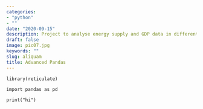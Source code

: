```yaml
---
categories:
- "python"
- ""
date: "2020-09-15"
description: Project to analyse energy supply and GDP data in different countries
draft: false
image: pic07.jpg
keywords: ""
slug: aliquam
title: Advanced Pandas
---
```


```{r}
library(reticulate)
```

```{python}
import pandas as pd

print("hi")
```







  